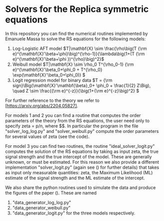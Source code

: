 # Solvers for the Replica symmetric equations

In this repository you can find the numerical routines implemented by Emanuele Massa to solve the RS equations for the following models:

1) Log-Logistic AFT model  $T|\mathbf{X} \sim  \frac{\rho\big(T {\rm e}^{\mathbf{X}'\beta+\phi}\big)^{\rho-1}}{\lambda\big(1+(T {\rm e}^{\mathbf{X}'\beta+\phi })^{\rho}\big)^2}$
2) Weibull model $T|\mathbf{X} \sim \rho_0 T^{\rho_0-1} {\rm e}^{\mathbf{X}'\beta_0+\phi_0 + T^{\rho_0} \exp(\mathbf{X}'\beta_0+\phi_0)} \$
4) Logit regression model for binary data $T = {\rm sign}\Big(\mathbf{X}'\mathbf{\beta}_0+ \phi_0 + \frac{1}{2} Z\Big), \quad Z \sim \frac{{\rm e}^{-z}}{\big(1+{\rm e}^{-z}\big)^2} $

For further reference to the theory we refer to [https://arxiv.org/abs/2204.05827].

For models 1 and 2 you can find a routine that computes the order parameters of the theory from the RS equations, the user need only to specify zeta = p/n, where $$. In particular the program in the file "solver_log_log.py" and "solver_weibull.py" compute the order parameters for several values of zeta (see the code).

For model 3 you can find two routines, the routine "ideal_solver_logit.py" computes the solution of the RS equations by taking as input zeta, the true signal strength and the true intercept of the model. These are generally unknown, or must be estimated. For this reason we also provide a different implementation "solver_logit.py" (again see () for further details) that takes as input only measurable quantities: zeta, the Maximum Likelihood (ML) estimate of the signal strength and the ML estimate of the intercept.

We also share the python routines used to simulate the data and produce the figures of the paper (). These are named 
1) "data_generator_log_log.py"
2) "data_generator_weibull.py"
3) "data_generator_logit.py"
for the three models respectively.
